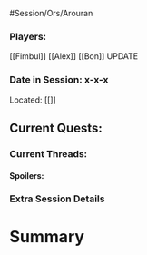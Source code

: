#Session/Ors/Arouran 

### Players:
[[Fimbul]]
[[Alex]]
[[Bon]]
UPDATE
### Date in Session: x-x-x
Located: [[]]
## Current Quests: 

### Current Threads:

#### Spoilers:

### Extra Session Details


# Summary

